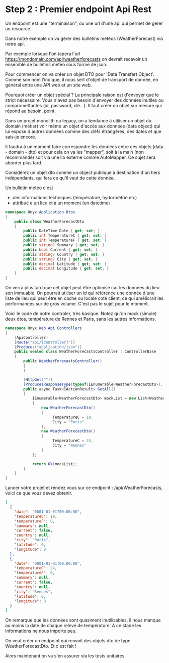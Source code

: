 # Step 2 : Premier endpoint Api Rest

Un endpoint est une "terminaison", ou une url d'une api qui permet de gérer un resource. 

Dans notre exemple on va gérer des bulletins météos (WeatherForecast) via notre api. 

Par exemple lorsque l'on tapera l'url https://mondomain.com/api/weatherforecasts on devrait recevoir un ensemble de bulletins meteo sous forme de json.

Pour commencer on va créer un objet DTO pour 'Data Transfert Object'. Comme son nom l'indique, il nous sert d'objet de transport de donnée, en général entre une API web et un site web. 

Pourquoi créer un objet spécial ? 
La principale raison est d'envoyer que le strict nécessaire. Vous n'avez pas besoin d'envoyer des données inutiles ou compromettantes (id, password, clé...). Il faut créer un objet sur mesure qui répond au besoin, point. 

Dans un projet monolith ou legacy, on a tendance à utiliser un objet du domain (métier) voir même un objet d'accès aux données (data object) qui lui expose d'autres données comme des cléfs étrangères, des dates et que sais-je encore. 

Il faudra à un moment faire correspondre les données entre ces objets (data - domain - dto) et pour cela on va les "mapper", soit à la main (non recommandé) soit via une lib externe comme AutoMapper. Ce sujet sera aborder plus tard.

Considérez un objet dto comme un object publique à destination d'un tiers indépendants, qui fera ce qu'il veut de cette donnée.

Un bulletin météo c'est 
- des informations techniques (température, hydormétrie etc)
- attribué à un lieu et à un moment (un datetime) 

```c#
namespace Onyx.Application.Dtos
{
    public class WeatherForecastDto
    {
        public DateTime Date { get; set; }
        public int TemperatureC { get; set; }
        public int TemperatureF { get; set; }
        public string? Summary { get; set; }
        public bool Current { get; set; }
        public string? Country { get; set; }
        public string? City { get; set; }
        public decimal Latitude { get; set; }
        public decimal Longitude { get; set; }
    }
}
```

On verra plus tard que cet objet peut être optimisé car les données du lieu son immuable. On pourrait utiliser un id qui référence une donnée d'une liste de lieu qui peut être en cache ou locale coté client, ce qui améliorait les performances sur de gros volume. C'est pas le sujet pour le moment.

Voici le code de notre controler, très basique. Notez qu'on mock (simule) deux dtos, température de Rennes et Paris, sans les autres informations. 

```c#
namespace Onyx.Web.Api.Controllers
{
    [ApiController]
    [Route("api/[controller]")]
    [Produces("application/json")]
    public sealed class WeatherForecastsController : ControllerBase
    {
        public WeatherForecastsController()
        {
        }

        [HttpGet("")]
        [ProducesResponseType(typeof(IEnumerable<WeatherForecastDto>), StatusCodes.Status200OK)]
        public async Task<IActionResult> GetAll()
        {
            IEnumerable<WeatherForecastDto> mockList = new List<WeatherForecastDto>()
            {
                new WeatherForecastDto()
                {
                     TemperatureC = 19,
                     City = "Paris"
                },
                new WeatherForecastDto()
                {
                     TemperatureC = 24,
                     City = "Rennes"
                }
            };

            return Ok(mockList);
        }
    }
}
```

Lancer votre projet et rendez vous sur ce endpoint : /api/WeatherForecasts, voici ce que vous devez obtenir.

```json
[
  {
    "date": "0001-01-01T00:00:00",
    "temperatureC": 19,
    "temperatureF": 0,
    "summary": null,
    "current": false,
    "country": null,
    "city": "Paris",
    "latitude": 0,
    "longitude": 0
  },
  {
    "date": "0001-01-01T00:00:00",
    "temperatureC": 24,
    "temperatureF": 0,
    "summary": null,
    "current": false,
    "country": null,
    "city": "Rennes",
    "latitude": 0,
    "longitude": 0
  }
]
```

On remarque que les données sont quasiment inutilisables, il nous manque au moins la date de chaque relevé de température. A ce stade les informations ne nous importe peu. 

On veut créer un endpoint qui renvoit des objets dto de type WeatherForecastDto. Et c'est fait !

Alors maintenant on va s'en assurer via les tests unitaires. 





